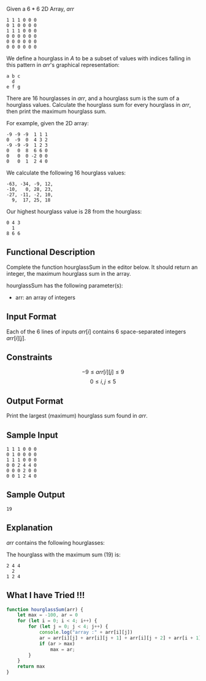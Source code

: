 Given a $6*6$ 2D Array, $arr$

    1 1 1 0 0 0
    0 1 0 0 0 0
    1 1 1 0 0 0
    0 0 0 0 0 0
    0 0 0 0 0 0
    0 0 0 0 0 0

We define a hourglass in $A$ to be a subset of values with indices falling in this pattern in $arr$'s graphical representation:

    a b c
      d
    e f g

There are $16$ hourglasses in $arr$, and a hourglass sum is the sum of a hourglass values. Calculate the hourglass sum for every hourglass in $arr$, then print the maximum hourglass sum.

For example, given the 2D array:

    -9 -9 -9  1 1 1 
    0  -9  0  4 3 2
    -9 -9 -9  1 2 3
    0   0  8  6 6 0
    0   0  0 -2 0 0
    0   0  1  2 4 0

We calculate the following $16$ hourglass values:

    -63, -34, -9, 12, 
    -10,   0, 28, 23, 
    -27, -11, -2, 10, 
      9,  17, 25, 18
    
Our highest hourglass value is $28$ from the hourglass:

    0 4 3
      1
    8 6 6

## Functional Description
Complete the function hourglassSum in the editor below. It should return an integer, the maximum hourglass sum in the array.

hourglassSum has the following parameter(s):

* arr: an array of integers
  
## Input Format
Each of the $6$ lines of inputs $arr[i]$ contains $6$ space-separated integers $arr[i][j]$.

## Constraints
$$-9 \leq arr[i][j] \leq 9$$
$$0 \leq i , j \leq 5$$

## Output Format
Print the largest (maximum) hourglass sum found in $arr$.

## Sample Input

    1 1 1 0 0 0
    0 1 0 0 0 0
    1 1 1 0 0 0
    0 0 2 4 4 0
    0 0 0 2 0 0
    0 0 1 2 4 0

## Sample Output
    19

## Explanation
$arr$ contains the following hourglasses:

The hourglass with the maximum sum ($19$) is:
 
    2 4 4
      2
    1 2 4

## What I have Tried !!!
```js
function hourglassSum(arr) {
    let max = -100, ar = 0
    for (let i = 0; i < 4; i++) {
        for (let j = 0; j < 4; j++) {
            console.log("array :" + arr[i][j])
            ar = arr[i][j] + arr[i][j + 1] + arr[i][j + 2] + arr[i + 1][j + 1] + arr[i + 2][j] + arr[i + 2][j + 1] + arr[i + 2][j + 2];
            if (ar > max)
                max = ar;
        }
    }
    return max
}
```